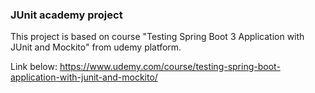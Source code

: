 ### JUnit academy project

This project is based on course "Testing Spring Boot 3 Application with JUnit and Mockito" from udemy platform.

Link below:
https://www.udemy.com/course/testing-spring-boot-application-with-junit-and-mockito/